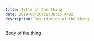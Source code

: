 ```yaml
---
title: Title of the thing
date: 2019-08-26T19:36:15.448Z
description: Description of the thing
---
```

Body of the thing

